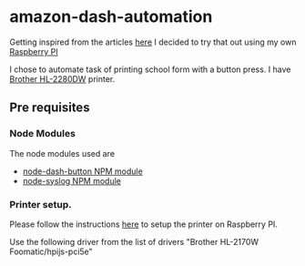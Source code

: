 # amazon-dash-automation

Getting inspired from the articles [here](https://medium.com/@edwardbenson/how-i-hacked-amazon-s-5-wifi-button-to-track-baby-data-794214b0bdd8#.miawncw8h) I decided to try that out using my own [Raspberry PI](https://www.raspberrypi.org/products/model-b)

I chose to automate task of printing school form with a button press. I have [Brother HL-2280DW](http://www.brother-usa.com/Printer/ModelDetail/1/hl2280dw) printer.

## Pre requisites

### Node Modules
The node modules used are
* [node-dash-button NPM module](https://github.com/hortinstein/node-dash-button)
* [node-syslog NPM module](https://github.com/schamane/node-syslog)

### Printer setup.
Please follow the instructions [here](http://www.howtogeek.com/169679/how-to-add-a-printer-to-your-raspberry-pi-or-other-linux-computer) to setup the printer on Raspberry PI.

Use the following driver from the list of drivers "Brother HL-2170W Foomatic/hpijs-pci5e"

